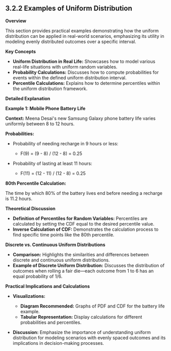 ## 3.2.2 Examples of Uniform Distribution

**Overview**

This section provides practical examples demonstrating how the uniform distribution can be applied in real-world scenarios, emphasizing its utility in modeling evenly distributed outcomes over a specific interval.

**Key Concepts**

* **Uniform Distribution in Real Life:** Showcases how to model various real-life situations with uniform random variables.
* **Probability Calculations:** Discusses how to compute probabilities for events within the defined uniform distribution interval.
* **Percentile Calculations:** Explains how to determine percentiles within the uniform distribution framework.

**Detailed Explanation**

**Example 1: Mobile Phone Battery Life**

**Context:** Meena Desai's new Samsung Galaxy phone battery life varies uniformly between 8 to 12 hours.

**Probabilities:**

* Probability of needing recharge in 9 hours or less: 
   * F(9) = (9 - 8) / (12 - 8) = 0.25 

* Probability of lasting at least 11 hours: 
   * F(11) = (12 - 11) / (12 - 8) = 0.25

**80th Percentile Calculation:**

The time by which 80% of the battery lives end before needing a recharge is 11.2 hours.

**Theoretical Discussion**

* **Definition of Percentiles for Random Variables:** Percentiles are calculated by setting the CDF equal to the desired percentile value.
* **Inverse Calculation of CDF:** Demonstrates the calculation process to find specific time points like the 80th percentile.

**Discrete vs. Continuous Uniform Distributions**

* **Comparison:** Highlights the similarities and differences between discrete and continuous uniform distributions.
* **Example of Discrete Uniform Distribution:** Discusses the distribution of outcomes when rolling a fair die—each outcome from 1 to 6 has an equal probability of 1/6.

**Practical Implications and Calculations**

* **Visualizations:**
    * **Diagram Recommended:** Graphs of PDF and CDF for the battery life example.
    * **Tabular Representation:** Display calculations for different probabilities and percentiles.

* **Discussion:** Emphasize the importance of understanding uniform distribution for modeling scenarios with evenly spaced outcomes and its implications in decision-making processes.
